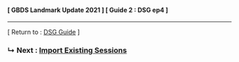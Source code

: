 #### [ GBDS Landmark Update 2021 ] [ Guide 2 : DSG ep4 ]





<hr>

[ Return to : [DSG Guide](./dsg-guide.md) ]

### &#x21B3; Next : [Import Existing Sessions](./import-lm4-sessions.md)
